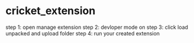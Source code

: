 # cricket_extension

step 1: open manage extension
step 2: devloper mode on
step 3: click load unpacked and upload folder
step 4: run your created extension